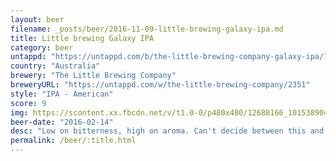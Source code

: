 ```yaml
---
layout: beer
filename: _posts/beer/2016-11-09-little-brewing-galaxy-ipa.md
title: Little brewing Galaxy IPA
category: beer
untappd: "https://untappd.com/b/the-little-brewing-company-galaxy-ipa/1258013"
country: "Australia"
brewery: "The Little Brewing Company"
breweryURL: "https://untappd.com/w/the-little-brewing-company/2351"
style: "IPA - American"
score: 9
img: https://scontent.xx.fbcdn.net/v/t1.0-0/p480x480/12688166_10153890414098745_93931054277212370_n.jpg?oh=82642f90ff5958ac2bc7a773d8d19012&oe=591B68FC
beer-date: "2016-02-14"
desc: "Low on bitterness, high on aroma. Can't decide between this and the citra"
permalink: /beer/:title.html
---
```

